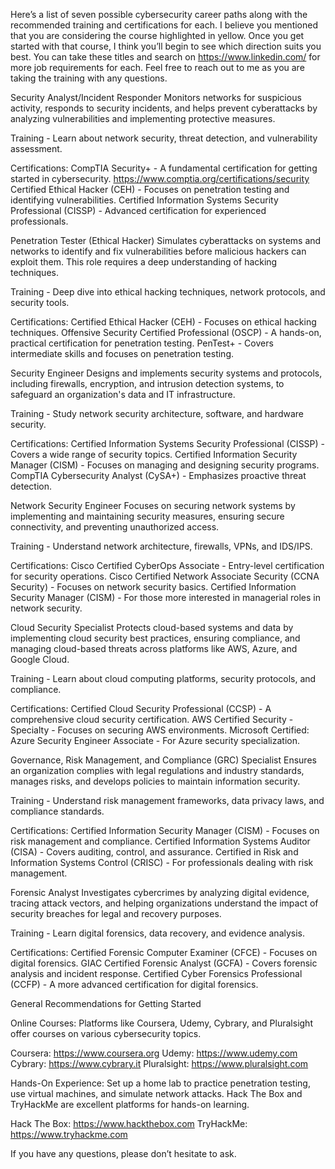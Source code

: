 Here’s a list of seven possible cybersecurity career paths along with the recommended training and certifications for each. I believe you mentioned that you are considering the course highlighted in yellow. Once you get started with that course, I think you’ll begin to see which direction suits you best. You can take these titles and search on https://www.linkedin.com/ for more job requirements for each. Feel free to reach out to me as you are taking the training with any questions.
 
Security Analyst/Incident Responder
Monitors networks for suspicious activity, responds to security incidents, and helps prevent cyberattacks by analyzing vulnerabilities and implementing protective measures.

Training - Learn about network security, threat detection, and vulnerability assessment.
 
Certifications:
CompTIA Security+ - A fundamental certification for getting started in cybersecurity. https://www.comptia.org/certifications/security
Certified Ethical Hacker (CEH) - Focuses on penetration testing and identifying vulnerabilities.
Certified Information Systems Security Professional (CISSP) - Advanced certification for experienced professionals.

Penetration Tester (Ethical Hacker)
Simulates cyberattacks on systems and networks to identify and fix vulnerabilities before malicious hackers can exploit them. This role requires a deep understanding of hacking techniques.
 
Training - Deep dive into ethical hacking techniques, network protocols, and security tools.
 
Certifications:
Certified Ethical Hacker (CEH) - Focuses on ethical hacking techniques.
Offensive Security Certified Professional (OSCP) - A hands-on, practical certification for penetration testing.
PenTest+ - Covers intermediate skills and focuses on penetration testing.

Security Engineer
Designs and implements security systems and protocols, including firewalls, encryption, and intrusion detection systems, to safeguard an organization's data and IT infrastructure.
 
Training - Study network security architecture, software, and hardware security.
 
Certifications:
Certified Information Systems Security Professional (CISSP) - Covers a wide range of security topics.
Certified Information Security Manager (CISM) - Focuses on managing and designing security programs.
CompTIA Cybersecurity Analyst (CySA+) - Emphasizes proactive threat detection.

Network Security Engineer
Focuses on securing network systems by implementing and maintaining security measures, ensuring secure connectivity, and preventing unauthorized access.

Training - Understand network architecture, firewalls, VPNs, and IDS/IPS.
 
Certifications:
Cisco Certified CyberOps Associate - Entry-level certification for security operations.
Cisco Certified Network Associate Security (CCNA Security) - Focuses on network security basics.
Certified Information Security Manager (CISM) - For those more interested in managerial roles in network security.

Cloud Security Specialist
Protects cloud-based systems and data by implementing cloud security best practices, ensuring compliance, and managing cloud-based threats across platforms like AWS, Azure, and Google Cloud.

Training - Learn about cloud computing platforms, security protocols, and compliance.
 
Certifications:
Certified Cloud Security Professional (CCSP) - A comprehensive cloud security certification.
AWS Certified Security - Specialty - Focuses on securing AWS environments.
Microsoft Certified: Azure Security Engineer Associate - For Azure security specialization.

Governance, Risk Management, and Compliance (GRC) Specialist
Ensures an organization complies with legal regulations and industry standards, manages risks, and develops policies to maintain information security.
 
Training - Understand risk management frameworks, data privacy laws, and compliance standards.
 
Certifications:
Certified Information Security Manager (CISM) - Focuses on risk management and compliance.
Certified Information Systems Auditor (CISA) - Covers auditing, control, and assurance.
Certified in Risk and Information Systems Control (CRISC) - For professionals dealing with risk management.

Forensic Analyst
Investigates cybercrimes by analyzing digital evidence, tracing attack vectors, and helping organizations understand the impact of security breaches for legal and recovery purposes.
 
Training - Learn digital forensics, data recovery, and evidence analysis.
 
Certifications:
Certified Forensic Computer Examiner (CFCE) - Focuses on digital forensics.
GIAC Certified Forensic Analyst (GCFA) - Covers forensic analysis and incident response.
Certified Cyber Forensics Professional (CCFP) - A more advanced certification for digital forensics.
 
 
General Recommendations for Getting Started
 
Online Courses: Platforms like Coursera, Udemy, Cybrary, and Pluralsight offer courses on various cybersecurity topics.

Coursera: https://www.coursera.org
Udemy: https://www.udemy.com
Cybrary: https://www.cybrary.it
Pluralsight: https://www.pluralsight.com

Hands-On Experience: Set up a home lab to practice penetration testing, use virtual machines, and simulate network attacks. Hack The Box and TryHackMe are excellent platforms for hands-on learning.
 
Hack The Box: https://www.hackthebox.com
TryHackMe: https://www.tryhackme.com

 
If you have any questions, please don’t hesitate to ask.
